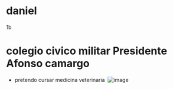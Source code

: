 # daniel
1b
# colegio civico militar Presidente Afonso camargo
* pretendo cursar medicina veterinaria
  ![]() ![image](https://github.com/danielrzt/daniel/assets/147078228/89aefe6e-2e46-45cb-ade1-50eda4651d96)
